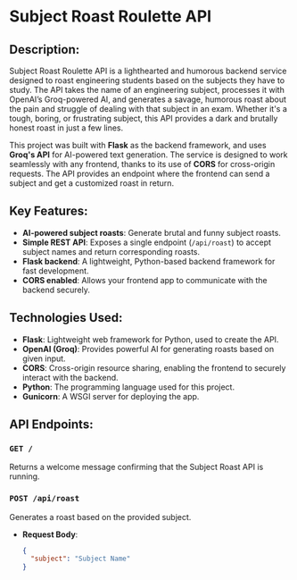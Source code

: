 # Subject Roast Roulette API

## Description:
Subject Roast Roulette API is a lighthearted and humorous backend service designed to roast engineering students based on the subjects they have to study. The API takes the name of an engineering subject, processes it with OpenAI’s Groq-powered AI, and generates a savage, humorous roast about the pain and struggle of dealing with that subject in an exam. Whether it's a tough, boring, or frustrating subject, this API provides a dark and brutally honest roast in just a few lines.

This project was built with **Flask** as the backend framework, and uses **Groq's API** for AI-powered text generation. The service is designed to work seamlessly with any frontend, thanks to its use of **CORS** for cross-origin requests. The API provides an endpoint where the frontend can send a subject and get a customized roast in return.

## Key Features:
- **AI-powered subject roasts**: Generate brutal and funny subject roasts.
- **Simple REST API**: Exposes a single endpoint (`/api/roast`) to accept subject names and return corresponding roasts.
- **Flask backend**: A lightweight, Python-based backend framework for fast development.
- **CORS enabled**: Allows your frontend app to communicate with the backend securely.

## Technologies Used:
- **Flask**: Lightweight web framework for Python, used to create the API.
- **OpenAI (Groq)**: Provides powerful AI for generating roasts based on given input.
- **CORS**: Cross-origin resource sharing, enabling the frontend to securely interact with the backend.
- **Python**: The programming language used for this project.
- **Gunicorn**: A WSGI server for deploying the app.

## API Endpoints:
### `GET /`
Returns a welcome message confirming that the Subject Roast API is running.

### `POST /api/roast`
Generates a roast based on the provided subject.

- **Request Body**:
  ```json
  {
    "subject": "Subject Name"
  }
